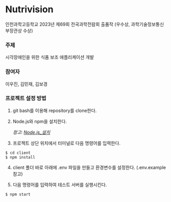 # Nutrivision
인천과학고등학교 2023년 제69회 전국과학전람회 출품작 (우수상, 과학기술정보통신부장관상 수상)

### 주제
시각장애인을 위한 식품 보조 애플리케이션 개발


### 참여자
이우진, 김민재, 김보경


### 프로젝트 설정 방법
1. git bash를 이용해 repository를 clone한다.
 
2. Node.js와 npm을 설치한다.

   *참고: [Node.js\_설치](https://joyfulhome.tistory.com/180 "설치하기")*
   
3. 프로젝트 상단 위치에서 터미널로 다음 명령어를 입력한다.

```
$ cd client
$ npm install
```

4. client 폴더 바로 아래에 .env 파일을 만들고 환경변수를 설정한다. (.env.example 참고)

5. 다음 명령어를 입력하여 테스트 서버를 실행시킨다.

```
$ npm start
```
